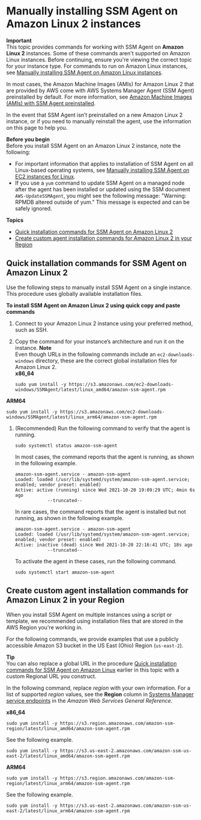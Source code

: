 # Manually installing SSM Agent on Amazon Linux 2 instances<a name="agent-install-al2"></a>

**Important**  
This topic provides commands for working with SSM Agent on **Amazon Linux 2** instances\. Some of these commands aren't supported on Amazon Linux instances\. Before continuing, ensure you're viewing the correct topic for your instance type\. For commands to run on Amazon Linux instances, see [Manually installing SSM Agent on Amazon Linux instances](agent-install-al.md)\.

In most cases, the Amazon Machine Images \(AMIs\) for Amazon Linux 2 that are provided by AWS come with AWS Systems Manager Agent \(SSM Agent\) preinstalled by default\. For more information, see [Amazon Machine Images \(AMIs\) with SSM Agent preinstalled](ami-preinstalled-agent.md)\.

In the event that SSM Agent isn’t preinstalled on a new Amazon Linux 2 instance, or if you need to manually reinstall the agent, use the information on this page to help you\.

**Before you begin**  
Before you install SSM Agent on an Amazon Linux 2 instance, note the following:
+ For important information that applies to installation of SSM Agent on all Linux\-based operating systems, see [Manually installing SSM Agent on EC2 instances for Linux](sysman-manual-agent-install.md)\.
+ If you use a `yum` command to update SSM Agent on a managed node after the agent has been installed or updated using the SSM document `AWS-UpdateSSMAgent`, you might see the following message: "Warning: RPMDB altered outside of yum\." This message is expected and can be safely ignored\.

**Topics**
+ [Quick installation commands for SSM Agent on Amazon Linux 2](#quick-install-al2)
+ [Create custom agent installation commands for Amazon Linux 2 in your Region](#custom-url-al2)

## Quick installation commands for SSM Agent on Amazon Linux 2<a name="quick-install-al2"></a>

Use the following steps to manually install SSM Agent on a single instance\. This procedure uses globally available installation files\. 

**To install SSM Agent on Amazon Linux 2 using quick copy and paste commands**

1. Connect to your Amazon Linux 2 instance using your preferred method, such as SSH\.

1. Copy the command for your instance’s architecture and run it on the instance\.
**Note**  
Even though URLs in the following commands include an `ec2-downloads-windows` directory, these are the correct global installation files for Amazon Linux 2\.   
**x86\_64**  

   ```
   sudo yum install -y https://s3.amazonaws.com/ec2-downloads-windows/SSMAgent/latest/linux_amd64/amazon-ssm-agent.rpm
   ```  
**ARM64**  

   ```
   sudo yum install -y https://s3.amazonaws.com/ec2-downloads-windows/SSMAgent/latest/linux_arm64/amazon-ssm-agent.rpm
   ```

1. \(Recommended\) Run the following command to verify that the agent is running\.

   ```
   sudo systemctl status amazon-ssm-agent
   ```

   In most cases, the command reports that the agent is running, as shown in the following example\.

   ```
   amazon-ssm-agent.service - amazon-ssm-agent
   Loaded: loaded (/usr/lib/systemd/system/amazon-ssm-agent.service; enabled; vendor preset: enabled)
   Active: active (running) since Wed 2021-10-20 19:09:29 UTC; 4min 6s ago
               --truncated--
   ```

   In rare cases, the command reports that the agent is installed but not running, as shown in the following example\.

   ```
   amazon-ssm-agent.service - amazon-ssm-agent
   Loaded: loaded (/usr/lib/systemd/system/amazon-ssm-agent.service; enabled; vendor preset: enabled)
   Active: inactive (dead) since Wed 2021-10-20 22:16:41 UTC; 18s ago
               --truncated--
   ```

   To activate the agent in these cases, run the following command\.

   ```
   sudo systemctl start amazon-ssm-agent
   ```

## Create custom agent installation commands for Amazon Linux 2 in your Region<a name="custom-url-al2"></a>

When you install SSM Agent on multiple instances using a script or template, we recommended using installation files that are stored in the AWS Region you're working in\. 

For the following commands, we provide examples that use a publicly accessible Amazon S3 bucket in the US East \(Ohio\) Region \(`us-east-2`\)\. 

**Tip**  
You can also replace a global URL in the procedure [Quick installation commands for SSM Agent on Amazon Linux](agent-install-al.md#quick-install-al) earlier in this topic with a custom Regional URL you construct\.

In the following command, replace *region* with your own information\. For a list of supported *region* values, see the **Region** column in [Systems Manager service endpoints](https://docs.aws.amazon.com/general/latest/gr/ssm.html#ssm_region) in the *Amazon Web Services General Reference*\.

**x86\_64**  

```
sudo yum install -y https://s3.region.amazonaws.com/amazon-ssm-region/latest/linux_amd64/amazon-ssm-agent.rpm
```
See the following example\.  

```
sudo yum install -y https://s3.us-east-2.amazonaws.com/amazon-ssm-us-east-2/latest/linux_amd64/amazon-ssm-agent.rpm
```

**ARM64**  

```
sudo yum install -y https://s3.region.amazonaws.com/amazon-ssm-region/latest/linux_arm64/amazon-ssm-agent.rpm
```
See the following example\.  

```
sudo yum install -y https://s3.us-east-2.amazonaws.com/amazon-ssm-us-east-2/latest/linux_arm64/amazon-ssm-agent.rpm
```